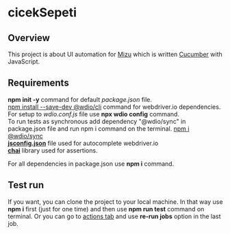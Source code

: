 # cicekSepeti

## Overview
This project is about UI automation for [Mizu](https://www.mizu.com/) which is written [Cucumber](https://cucumber.io/) with JavaScript.<br/>

## Requirements
**npm init -y** command for default *package.json* file.<br/>
[npm install --save-dev @wdio/cli](https://www.npmjs.com/package/@wdio/cli) command for webdriver.io dependencies.<br/>
For setup to *wdio.conf.js* file use **npx wdio config** command.<br/>
To run tests as synchronous add dependency "@wdio/sync" in package.json file and run npm i command on the terminal. [npm i @wdio/sync](https://www.npmjs.com/package/@wdio/sync)<br/>
[**jsconfig.json**](https://webdriver.io/docs/autocompletion/) file used for autocomplete webdriver.io <br/>
[**chai**](https://www.npmjs.com/package/chai) library used for assertions.<br/>

For all dependencies in package.json use **npm i** command.<br/>

## Test run
If you want, you can clone the project to your local machine. In that way use **npm i** first (just for one time) and then use **npm run test** command on terminal. 
Or you can go to [actions tab](https://github.com/mervebozkir/cicekSepeti/actions) and use **re-run jobs** option in the last job.
